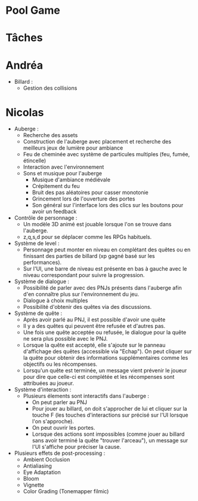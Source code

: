 # Pool Game

# Tâches

# Andréa
* Billard :
  * Gestion des collisions

# Nicolas
* Auberge : 
  * Recherche des assets 
  * Construction de l'auberge avec placement et recherche des meilleurs jeux de lumière pour ambiance
  * Feu de cheminée avec système de particules multiples (feu, fumée, étincelle)
  * Interaction avec l'environnement
  * Sons et musique pour l'auberge
    * Musique d'ambiance médiévale
    * Crépitement du feu
    * Bruit des pas aléatoires pour casser monotonie
    * Grincement lors de l'ouverture des portes
    * Son général sur l'interface lors des clics sur les boutons pour avoir un feedback
* Contrôle de personnage :
  * Un modèle 3D animé est jouable lorsque l'on se trouve dans l'auberge.
  * z,q,s,d pour se déplacer comme les RPGs habituels.
* Système de level :
  * Personnage peut monter en niveau en complétant des quêtes ou en finissant des parties de billard (xp gagné basé sur les performances).
  * Sur l'UI, une barre de niveau est présente en bas à gauche avec le niveau correspondant pour suivre la progression.
* Système de dialogue :
  * Possibilité de parler avec des PNJs présents dans l'auberge afin d'en connaître plus sur l'environnement du jeu. 
  * Dialogue à choix multiples
  * Possibilité d'obtenir des quêtes via des discussions.
* Système de quête :
  * Après avoir parlé au PNJ, il est possible d'avoir une quête
  * Il y a des quêtes qui peuvent être refusée et d'autres pas.
  * Une fois une quête acceptée ou refusée, le dialogue pour la quête ne sera plus possible avec le PNJ.
  * Lorsque la quête est accepté, elle s'ajoute sur le panneau d'affichage des quêtes (accessible via "Echap"). On peut cliquer sur la quête pour obtenir des informations supplémentaires comme les objectifs ou les récompenses.
  * Lorsqu'un quête est terminée, un message vient prévenir le joueur pour dire que celle-ci est complétée et les récompenses sont attribuées au joueur.
* Système d'interaction :
  * Plusieurs élements sont interactifs dans l'auberge :
    * On peut parler au PNJ
    * Pour jouer au billard, on doit s'approcher de lui et cliquer sur la touche F (les touches d'interactions sur précisé sur l'UI lorsque l'on s'approche).
    * On peut ouvrir les portes.
    * Lorsque des actions sont impossibles (comme jouer au billard sans avoir terminé la quête "trouver l'arceau"), un message sur l'UI s'affiche pour préciser la cause.
* Plusieurs effets de post-processing :
  * Ambient Occlusion
  * Antialiasing
  * Eye Adaptation
  * Bloom
  * Vignette
  * Color Grading (Tonemapper filmic)
    
    
